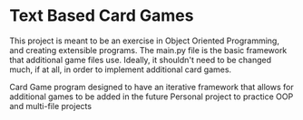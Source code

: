 # Text Based Card Games

This project is meant to be an exercise in Object Oriented Programming, and creating extensible programs. The main.py file is the basic framework that additional game files use. Ideally, it shouldn't need to be changed much, if at all, in order to implement additional card games.


Card Game program designed to have an iterative framework that allows for additional games to be added in the future
Personal project to practice OOP and multi-file projects
